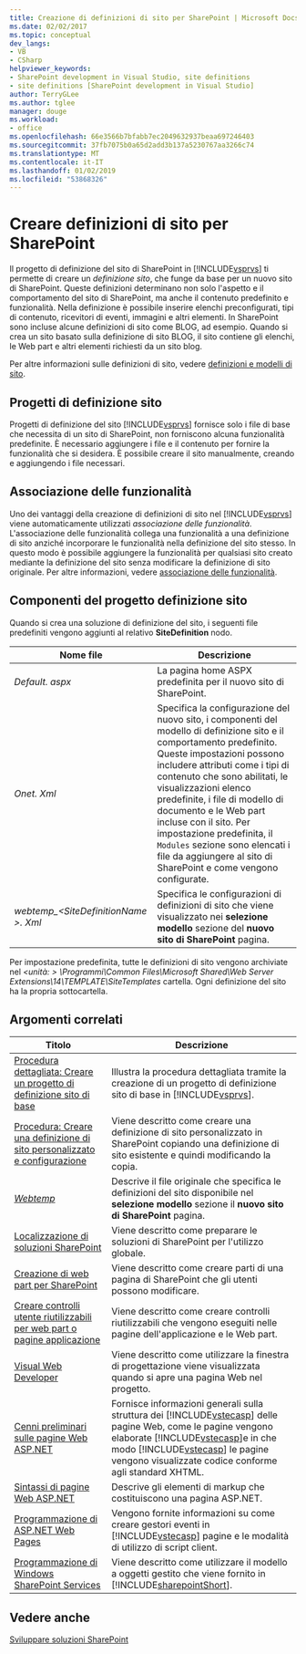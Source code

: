 ```yaml
---
title: Creazione di definizioni di sito per SharePoint | Microsoft Docs
ms.date: 02/02/2017
ms.topic: conceptual
dev_langs:
- VB
- CSharp
helpviewer_keywords:
- SharePoint development in Visual Studio, site definitions
- site definitions [SharePoint development in Visual Studio]
author: TerryGLee
ms.author: tglee
manager: douge
ms.workload:
- office
ms.openlocfilehash: 66e3566b7bfabb7ec2049632937beaa697246403
ms.sourcegitcommit: 37fb7075b0a65d2add3b137a5230767aa3266c74
ms.translationtype: MT
ms.contentlocale: it-IT
ms.lasthandoff: 01/02/2019
ms.locfileid: "53868326"
---
```

# <a name="create-site-definitions-for-sharepoint"></a>Creare definizioni di sito per SharePoint
  Il progetto di definizione del sito di SharePoint in [!INCLUDE[vsprvs](../sharepoint/includes/vsprvs-md.md)] ti permette di creare un *definizione sito*, che funge da base per un nuovo sito di SharePoint. Queste definizioni determinano non solo l'aspetto e il comportamento del sito di SharePoint, ma anche il contenuto predefinito e funzionalità. Nella definizione è possibile inserire elenchi preconfigurati, tipi di contenuto, ricevitori di eventi, immagini e altri elementi. In SharePoint sono incluse alcune definizioni di sito come BLOG, ad esempio. Quando si crea un sito basato sulla definizione di sito BLOG, il sito contiene gli elenchi, le Web part e altri elementi richiesti da un sito blog.  
  
 Per altre informazioni sulle definizioni di sito, vedere [definizioni e modelli di sito](http://go.microsoft.com/fwlink/?LinkId=179134).  
  
## <a name="site-definition-projects"></a>Progetti di definizione sito
 Progetti di definizione del sito [!INCLUDE[vsprvs](../sharepoint/includes/vsprvs-md.md)] fornisce solo i file di base che necessita di un sito di SharePoint, non forniscono alcuna funzionalità predefinite. È necessario aggiungere i file e il contenuto per fornire la funzionalità che si desidera. È possibile creare il sito manualmente, creando e aggiungendo i file necessari.  
  
## <a name="feature-stapling"></a>Associazione delle funzionalità
 Uno dei vantaggi della creazione di definizioni di sito nel [!INCLUDE[vsprvs](../sharepoint/includes/vsprvs-md.md)] viene automaticamente utilizzati *associazione delle funzionalità*. L'associazione delle funzionalità collega una funzionalità a una definizione di sito anziché incorporare le funzionalità nella definizione del sito stesso. In questo modo è possibile aggiungere la funzionalità per qualsiasi sito creato mediante la definizione del sito senza modificare la definizione di sito originale. Per altre informazioni, vedere [associazione delle funzionalità](http://go.microsoft.com/fwlink/?LinkID=119283).  
  
## <a name="site-definition-project-components"></a>Componenti del progetto definizione sito
 Quando si crea una soluzione di definizione del sito, i seguenti file predefiniti vengono aggiunti al relativo **SiteDefinition** nodo.  
  
|Nome file|Descrizione|  
|---------------|-----------------|  
|*Default. aspx*|La pagina home ASPX predefinita per il nuovo sito di SharePoint.|  
|*Onet. Xml*|Specifica la configurazione del nuovo sito, i componenti del modello di definizione sito e il comportamento predefinito. Queste impostazioni possono includere attributi come i tipi di contenuto che sono abilitati, le visualizzazioni elenco predefinite, i file di modello di documento e le Web part incluse con il sito. Per impostazione predefinita, il `Modules` sezione sono elencati i file da aggiungere al sito di SharePoint e come vengono configurate.|  
|*webtemp_\<SiteDefinitionName >. Xml*|Specifica le configurazioni di definizioni di sito che viene visualizzato nei **selezione modello** sezione del **nuovo sito di SharePoint** pagina.|  
  
 Per impostazione predefinita, tutte le definizioni di sito vengono archiviate nel  *\<unità: > \Programmi\Common Files\Microsoft Shared\Web Server Extensions\14\TEMPLATE\SiteTemplates* cartella. Ogni definizione del sito ha la propria sottocartella.  
  
## <a name="related-topics"></a>Argomenti correlati
  
|Titolo|Descrizione|  
|-----------|-----------------|  
|[Procedura dettagliata: Creare un progetto di definizione sito di base](../sharepoint/walkthrough-create-a-basic-site-definition-project.md)|Illustra la procedura dettagliata tramite la creazione di un progetto di definizione sito di base in [!INCLUDE[vsprvs](../sharepoint/includes/vsprvs-md.md)].|  
|[Procedura: Creare una definizione di sito personalizzato e configurazione](http://go.microsoft.com/fwlink/?LinkId=183309)|Viene descritto come creare una definizione di sito personalizzato in SharePoint copiando una definizione di sito esistente e quindi modificando la copia.|  
|[*Webtemp*](http://go.microsoft.com/fwlink/?LinkId=183310)|Descrive il file originale che specifica le definizioni del sito disponibile nel **selezione modello** sezione il **nuovo sito di SharePoint** pagina.|  
|[Localizzazione di soluzioni SharePoint](../sharepoint/localizing-sharepoint-solutions.md)|Viene descritto come preparare le soluzioni di SharePoint per l'utilizzo globale.|  
|[Creazione di web part per SharePoint](../sharepoint/creating-web-parts-for-sharepoint.md)|Viene descritto come creare parti di una pagina di SharePoint che gli utenti possono modificare.|  
|[Creare controlli utente riutilizzabili per web part o pagine applicazione](../sharepoint/creating-reusable-controls-for-web-parts-or-application-pages.md)|Viene descritto come creare controlli riutilizzabili che vengono eseguiti nelle pagine dell'applicazione e le Web part.|  
|[Visual Web Developer](http://go.microsoft.com/fwlink/?LinkId=178725)|Viene descritto come utilizzare la finestra di progettazione viene visualizzata quando si apre una pagina Web nel progetto.|  
|[Cenni preliminari sulle pagine Web ASP.NET](http://go.microsoft.com/fwlink/?LinkId=178726)|Fornisce informazioni generali sulla struttura dei [!INCLUDE[vstecasp](../sharepoint/includes/vstecasp-md.md)] delle pagine Web, come le pagine vengono elaborate [!INCLUDE[vstecasp](../sharepoint/includes/vstecasp-md.md)]e in che modo [!INCLUDE[vstecasp](../sharepoint/includes/vstecasp-md.md)] le pagine vengono visualizzate codice conforme agli standard XHTML.|  
|[Sintassi di pagine Web ASP.NET](http://go.microsoft.com/fwlink/?LinkId=178727)|Descrive gli elementi di markup che costituiscono una pagina ASP.NET.|  
|[Programmazione di ASP.NET Web Pages](http://go.microsoft.com/fwlink/?LinkId=178728)|Vengono fornite informazioni su come creare gestori eventi in [!INCLUDE[vstecasp](../sharepoint/includes/vstecasp-md.md)] pagine e le modalità di utilizzo di script client.|  
|[Programmazione di Windows SharePoint Services](http://go.microsoft.com/fwlink/?LinkId=178729)|Viene descritto come utilizzare il modello a oggetti gestito che viene fornito in [!INCLUDE[sharepointShort](../sharepoint/includes/sharepointshort-md.md)].|  
  
## <a name="see-also"></a>Vedere anche
 [Sviluppare soluzioni SharePoint](../sharepoint/developing-sharepoint-solutions.md)  
